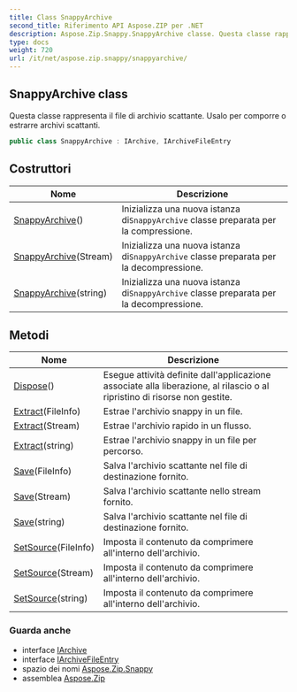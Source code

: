 ```yaml
---
title: Class SnappyArchive
second_title: Riferimento API Aspose.ZIP per .NET
description: Aspose.Zip.Snappy.SnappyArchive classe. Questa classe rappresenta il file di archivio scattante. Usalo per comporre o estrarre archivi scattanti.
type: docs
weight: 720
url: /it/net/aspose.zip.snappy/snappyarchive/
---
```

## SnappyArchive class

Questa classe rappresenta il file di archivio scattante. Usalo per comporre o estrarre archivi scattanti.

```csharp
public class SnappyArchive : IArchive, IArchiveFileEntry
```

## Costruttori

| Nome | Descrizione |
| --- | --- |
| [SnappyArchive](snappyarchive/#constructor)() | Inizializza una nuova istanza di`SnappyArchive` classe preparata per la compressione. |
| [SnappyArchive](snappyarchive/#constructor_1)(Stream) | Inizializza una nuova istanza di`SnappyArchive` classe preparata per la decompressione. |
| [SnappyArchive](snappyarchive/#constructor_2)(string) | Inizializza una nuova istanza di`SnappyArchive` classe preparata per la decompressione. |

## Metodi

| Nome | Descrizione |
| --- | --- |
| [Dispose](../../aspose.zip.snappy/snappyarchive/dispose/)() | Esegue attività definite dall'applicazione associate alla liberazione, al rilascio o al ripristino di risorse non gestite. |
| [Extract](../../aspose.zip.snappy/snappyarchive/extract/#extract_1)(FileInfo) | Estrae l'archivio snappy in un file. |
| [Extract](../../aspose.zip.snappy/snappyarchive/extract/#extract_2)(Stream) | Estrae l'archivio rapido in un flusso. |
| [Extract](../../aspose.zip.snappy/snappyarchive/extract/#extract)(string) | Estrae l'archivio snappy in un file per percorso. |
| [Save](../../aspose.zip.snappy/snappyarchive/save/#save)(FileInfo) | Salva l'archivio scattante nel file di destinazione fornito. |
| [Save](../../aspose.zip.snappy/snappyarchive/save/#save_1)(Stream) | Salva l'archivio scattante nello stream fornito. |
| [Save](../../aspose.zip.snappy/snappyarchive/save/#save_2)(string) | Salva l'archivio scattante nel file di destinazione fornito. |
| [SetSource](../../aspose.zip.snappy/snappyarchive/setsource/#setsource)(FileInfo) | Imposta il contenuto da comprimere all'interno dell'archivio. |
| [SetSource](../../aspose.zip.snappy/snappyarchive/setsource/#setsource_1)(Stream) | Imposta il contenuto da comprimere all'interno dell'archivio. |
| [SetSource](../../aspose.zip.snappy/snappyarchive/setsource/#setsource_2)(string) | Imposta il contenuto da comprimere all'interno dell'archivio. |

### Guarda anche

* interface [IArchive](../../aspose.zip/iarchive/)
* interface [IArchiveFileEntry](../../aspose.zip/iarchivefileentry/)
* spazio dei nomi [Aspose.Zip.Snappy](../../aspose.zip.snappy/)
* assemblea [Aspose.Zip](../../)


